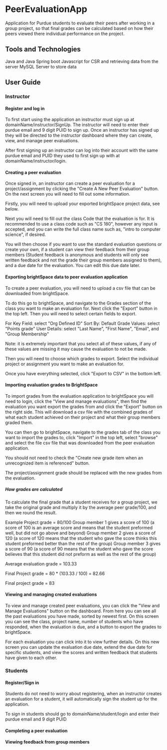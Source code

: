 # PeerEvaluationApp
Application for Purdue students to evaluate their peers after working in a group project, so that final grades can be calculated based on how their peers viewed there individual performance on the project.

## Tools and Technologies
Java and Java Spring boot
Javascript for CSR and retrieving data from the server
MySQL Server to store data

## User Guide

### Instructor

#### Register and log in
To first start using the application an instructor must sign up at domainName/instructor/SignUp. The instructor will need to enter their purdue email and 9 digit PUID to sign up. Once an instructor has signed up they will be directed to the instructor dashboard where they can create, view, and manage peer evaluations.

After first signing up an instructor can log into their account with the same purdue email and PUID they used to first sign up with at domainName/instructor/login.

#### Creating a peer evaluation
Once signed in, an instructor can create a peer evaluation for a project/assignment by clicking the "Create A New Peer Evaluation" button.
On the next screen you will need to fill out some information.

Firstly, you will need to upload your exported brightSpace project data, see below.

Next you will need to fill out the class Code that the evaluation is for. It is recommended to use a class code such as "CS 180", however any input is accepted, and you can write the full class name such as, "intro to computer science", if desired.

You will then choose if you want to use the standard evaluation questions or create your own, if a student can view their feedback from their group members (Student feedback is anonymous and students will only see written feedback and not the grade their group members assigned to them), and a due date for the evaluation. You can edit this due date later.

#### Exporting brightSpace data to peer evaluation application
To create a peer evaluation, you will need to upload a csv file that can be downloaded from brightSpace.

To do this go to brightSpace, and navigate to the Grades section of the class you want to make an evaluation for.
Next click the "Export" button in the top left.
Then you will need to select certain fields to export.

For Key Field: select "Org Defined ID"
Sort By: Default
Grade Values: select "Points grade"
User Details: select "Last Name", "First Name", "Email", and "Group Membership"

Note: it is extremely important that you select all of these values, if any of these values are missing it may cause the evaluation to not be made.

Then you will need to choose which grades to export.
Select the individual project or assignment you want to make an evaluation for.

Once you have everything selected, click "Export to CSV" in the bottom left.

#### Importing evaluation grades to BrightSpace
To import grades from the evaluation application to brightSpace you will need to login, click the "View and manage evaluations",
then find the evaluation you want export the grades from and click the "Export" button on the right side.
This will download a csv file with the combined grades of what each student achieved on their project and what their group members graded them.

You can then go to brightSpace, navigate to the grades tab of the class you want to import the grades to, 
click "Import" in the top left, select "browse" and select the file csv file that was downloaded from the peer evaluation application.

You should not need to check the "Create new grade item when an unrecognized item is referenced" button.

The project/assignment grade should be replaced with the new grades from the evaluation.


##### How grades are calculated
To calculate the final grade that a student receives for a group project, we take the original grade and multiply it by the average peer grade/100, and then we round the result.

Example
Project grade = 80/100
Group member 1 gives a score of 100 (a score of 100 is an average score and means that the student preformed well, but did not go above and beyond)
Group member 2 gives a score of 120 (a score of 120 means that the student who gave the score thinks this student preformed better than the rest of the group)
Group member 3 gives a score of 90 (a score of 90 means that the student who gave the score believes that this student did not preform as well as the rest of the group)

Average evaluation grade = 103.33

Final Project grade = 80 * (103.33 / 100) = 82.66

Final project grade = 83 

#### Viewing and managing created evaluations
To view and manage created peer evaluations, you can click the "View and Manage Evaluations" button on the dashboard.
From here you can see all the past evaluations you have made, sorted by newest first.
On this screen you can see the class, project name, number of students who have responded, when the evaluation is due, and a button to export the grades to brightSpace.

For each evaluation you can click into it to view further details.
On this new screen you can update the evaluation due date, extend the due date for specific students, and view the scores and written feedback that students have given to each other.





### Students

#### Register/Sign in
Students do not need to worry about registering, when an instructor creates an evaluation for a student, it will automatically sign the student up for the application.

To sign in students should go to domainName/student/login and enter their purdue email and 9 digit PUID

#### Completing a peer evaluation

#### Viewing feedback from group members

